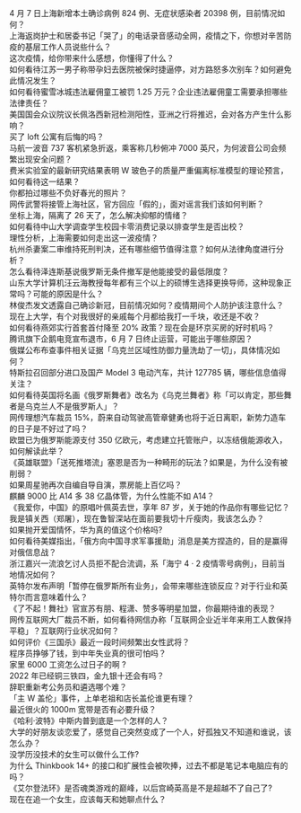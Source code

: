 4 月 7 日上海新增本土确诊病例 824 例、无症状感染者 20398 例，目前情况如何？  
上海返岗护士和居委书记「哭了」的电话录音感动全网，疫情之下，你想对辛苦防疫的基层工作人员说些什么？  
这次疫情，给你带来什么感想，你懂得了什么？  
如何看待江苏一男子称带孕妇去医院被保时捷逼停，对方路怒多次别车？如何避免此情况发生？  
如何看待蜜雪冰城违法雇佣童工被罚 1.25 万元？企业违法雇佣童工需要承担哪些法律责任？  
美国国会众议院议长佩洛西新冠检测阳性，亚洲之行将推迟，会对各方产生什么影响？  
买了 loft 公寓有后悔的吗？  
马航一波音 737 客机紧急折返，乘客称几秒俯冲 7000 英尺，为何波音公司会频繁出现安全问题？  
费米实验室的最新研究结果表明 W 玻色子的质量严重偏离标准模型的理论预言，如何看待这一结果？  
你都拍过哪些不负好春光的照片？  
网传武警将接管上海社区，官方回应「假的」，面对谣言我们该如何判断？  
坐标上海，隔离了 26 天了，怎么解决抑郁的情绪？  
如何看待中山大学调查学生校园卡零消费记录以排查学生是否出校？  
理性分析，上海需要如何走出这一波疫情？  
杭州杀妻案二审维持死刑判决，还有哪些细节值得注意？如何从法律角度进行分析？  
怎么看待泽连斯基说俄罗斯无条件撤军是他能接受的最低限度？  
山东大学计算机汪云海教授每年都有三个以上的硕博生选择更换导师，这种现象正常吗？可能的原因是什么？  
林俊杰发文透露自己确诊新冠，目前情况如何？疫情期间个人防护该注意什么？  
现在上大学，有个对我很好的亲戚每个月都给我打一千块，收还是不收？  
如何看待燕郊实行首套首付降至 20% 政策？现在会是环京买房的好时机吗？  
腾讯旗下企鹅电竞宣布退市，6 月 7 日终止运营，可能出于哪些原因？  
俄媒公布布查事件相关证据「乌克兰区域性防御力量洗劫了一切」，具体情况如何？  
特斯拉召回部分进口及国产 Model 3 电动汽车，共计 127785 辆，哪些信息值得关注？  
如何看待英国将名画《俄罗斯舞者》改名为《乌克兰舞者》称「可以肯定，那些舞者是乌克兰人不是俄罗斯人」？  
网传理想汽车裁员 15%，蔚来自动驾驶高管章健勇也将于近日离职，新势力造车的日子是不好过了吗？  
欧盟已为俄罗斯能源支付 350 亿欧元，考虑建立托管账户，以冻结俄能源收入，如何解读此举？  
《英雄联盟》「送死推塔流」塞恩是否为一种畸形的玩法？如果是，为什么没有被削弱？  
如果周星驰再次自编自导自演，票房能上百亿吗？  
麒麟 9000 比 A14 多 38 亿晶体管，为什么性能不如 A14？  
《我爱你，中国》的原唱叶佩英去世，享年 87 岁，关于她的作品你有哪些记忆？  
我是镇关西（郑屠），现在鲁智深站在面前要我切十斤瘦肉，我该怎么办？  
如果抛开爱国情怀，华为真的值这个价格吗?  
如何看待美媒指出，「俄方向中国寻求军事援助」消息是美方捏造的，目的是赢得对俄信息战？  
浙江嘉兴一流浪乞讨人员拒不配合流调，系「海宁 4 · 2 疫情零号病例」，目前当地情况如何？  
英特尔发布声明「暂停在俄罗斯所有业务」，会带来哪些连锁反应？对于行业和英特尔而言意味着什么？  
《了不起！舞社》官宣苏有朋、程潇、赞多等明星加盟，你最期待谁的表现？  
网传互联网大厂裁员不断，如何看待网信办称「互联网企业近半年来用工人数保持平稳」？互联网行业状况如何？  
如何评价《三国杀》最近一段时间频繁出女性武将？  
程序员挣够了钱，到中年失业真的很可怕吗？  
家里 6000 工资怎么过日子的啊 ?  
2022 年已经铜三铁四，金九银十还会有吗？  
辞职重新考公务员和遴选哪个难？  
「主 W 盖伦」事件，上单老祖和店长盖伦谁更有理？  
最近很火的 1000m 宽带是否有必要升级？  
《哈利·波特》中斯内普到底是一个怎样的人？  
大学的好朋友谈恋爱了，感觉自己突然变成了一个人，好孤独又不知道和谁说，该怎么办？  
没学历没技术的女生可以做什么工作?  
为什么 Thinkbook 14+ 的接口和扩展性会被吹捧，过去不都是笔记本电脑应有的吗？  
《艾尔登法环》是否魂类游戏的巅峰，以后宫崎英高是不是超越不了自己了?  
现在在追一个女生，应该每天和她聊点什么？  
